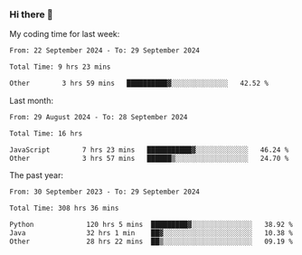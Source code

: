 ### Hi there 👋

My coding time for last week:

<!--START_SECTION:week-->

```txt
From: 22 September 2024 - To: 29 September 2024

Total Time: 9 hrs 23 mins

Other        3 hrs 59 mins   ██████████▓░░░░░░░░░░░░░░   42.52 %
```

<!--END_SECTION:week-->

Last month:

<!--START_SECTION:month-->

```txt
From: 29 August 2024 - To: 28 September 2024

Total Time: 16 hrs

JavaScript        7 hrs 23 mins   ███████████▓░░░░░░░░░░░░░   46.24 %
Other             3 hrs 57 mins   ██████▒░░░░░░░░░░░░░░░░░░   24.70 %
```

<!--END_SECTION:month-->

The past year:

<!--START_SECTION:year-->

```txt
From: 30 September 2023 - To: 29 September 2024

Total Time: 308 hrs 36 mins

Python             120 hrs 5 mins  █████████▓░░░░░░░░░░░░░░░   38.92 %
Java               32 hrs 1 min    ██▓░░░░░░░░░░░░░░░░░░░░░░   10.38 %
Other              28 hrs 22 mins  ██▒░░░░░░░░░░░░░░░░░░░░░░   09.19 %
```

<!--END_SECTION:year-->

